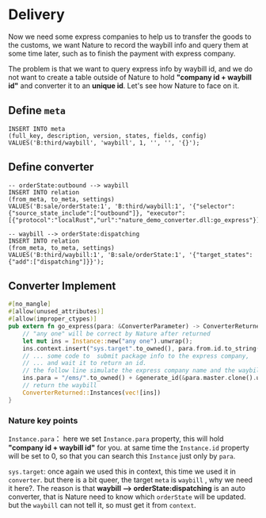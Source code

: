 # Delivery

Now we need some express companies to help us to transfer the goods to the customs, we want Nature to record the waybill info and query them at some time later, such as to finish the payment with express company.

The problem is that we want to query express info by waybill id, and we do not want to create a table outside of Nature to hold **"company id + waybill id"** and converter it to an **unique id**. Let's see how Nature to face on it.

## Define `meta`

```sqlite
INSERT INTO meta
(full_key, description, version, states, fields, config)
VALUES('B:third/waybill', 'waybill', 1, '', '', '{}');
```

## Define converter

```sqlite
-- orderState:outbound --> waybill
INSERT INTO relation
(from_meta, to_meta, settings)
VALUES('B:sale/orderState:1', 'B:third/waybill:1', '{"selector":{"source_state_include":["outbound"]}, "executor":[{"protocol":"localRust","url":"nature_demo_converter.dll:go_express"}]}');

-- waybill --> orderState:dispatching
INSERT INTO relation
(from_meta, to_meta, settings)
VALUES('B:third/waybill:1', 'B:sale/orderState:1', '{"target_states":{"add":["dispatching"]}}');
```

## Converter Implement

```rust
#[no_mangle]
#[allow(unused_attributes)]
#[allow(improper_ctypes)]
pub extern fn go_express(para: &ConverterParameter) -> ConverterReturned {
    // "any one" will be correct by Nature after returned
    let mut ins = Instance::new("any one").unwrap();
    ins.context.insert("sys.target".to_owned(), para.from.id.to_string());
    // ... some code to  submit package info to the express company,
    // ... and wait it to return an id.
    // the follow line simulate the express company name and the waybill id returned
    ins.para = "/ems/".to_owned() + &generate_id(&para.master.clone().unwrap().data).unwrap().to_string();
    // return the waybill
    ConverterReturned::Instances(vec![ins])
}
```

### Nature key points

`Instance.para`： here we set `Instance.para` property, this will hold **"company id + waybill id"** for you. at same time the `Instance.id` property will be set to 0, so that you can search this `Instance` just only by `para`.

`sys.target`: once again we used this in context, this time we used it in `converter`. but there is a bit queer, the target `meta` is `waybill` ,  why we need it here?. The reason is that **waybill --> orderState:dispatching** is an auto converter, that is Nature need to know which `orderState` will be updated. but the `waybill` can not tell it,  so must get it from `context`.

